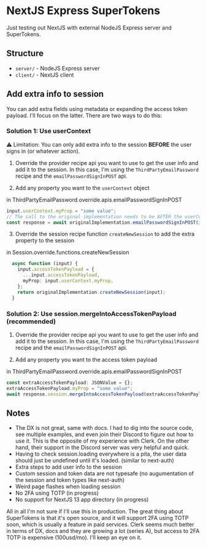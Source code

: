 # NextJS Express SuperTokens

Just testing out NextJS with external NodeJS Express server and SuperTokens.

## Structure

- `server/` - NodeJS Express server
- `client/` - NextJS client

## Add extra info to session

You can add extra fields using metadata or expanding the access token payload. I'll focus on the latter.
There are two ways to do this:

### Solution 1: Use userContext

:warning: Limitation: You can only add extra info to the session **BEFORE** the user signs in (or whatever action).

1. Override the provider recipe api you want to use to get the user info and add it to the session. In this case, I'm using the `ThirdPartyEmailPassword` recipe and the `emailPasswordSignInPOST` api.

2. Add any property you want to the `userContext` object

in ThirdPartyEmailPassword.override.apis.emailPasswordSignInPOST

```ts
input.userContext.myProp = "some value";
// The call to the original implementation needs to be AFTER the userContext is set
const response = await originalImplementation.emailPasswordSignInPOST(input);
```

3. Override the session recipe function `createNewSession` to add the extra property to the session

in Session.override.functions.createNewSession

```ts
  async function (input) {
    input.accessTokenPayload = {
      ...input.accessTokenPayload,
      myProp: input.userContext.myProp,
    };
    return originalImplementation.createNewSession(input);
  }
```

### Solution 2: Use session.mergeIntoAccessTokenPayload (recommended)

1. Override the provider recipe api you want to use to get the user info and add it to the session. In this case, I'm using the `ThirdPartyEmailPassword` recipe and the `emailPasswordSignInPOST` api.

2. Add any property you want to the access token payload

in ThirdPartyEmailPassword.override.apis.emailPasswordSignInPOST

```ts
const extraAccessTokenPayload: JSONValue = {};
extraAccessTokenPayload.myProp = "some value";
await response.session.mergeIntoAccessTokenPayload(extraAccessTokenPayload);
```

## Notes

- The DX is not great, same with docs. I had to dig into the source code, see multiple examples, and even join their Discord to figure out how to use it. This is the opposite of my experience with Clerk. On the other hand, their support in the Discord server was very helpful and quick.
- Having to check session.loading everywhere is a pita, the user data should just be undefined until it's loaded. (similar to next-auth)
- Extra steps to add user info to the session
- Custom session and token data are not typesafe (no augumentation of the session and token types like next-auth)
- Weird page flashes when loading session
- No 2FA using TOTP (in progress)
- No support for NextJS 13 app directory (in progress)

All in all I'm not sure if I'll use this in production. The great thing about SuperTokens is that it's open source, and it will support 2FA using TOTP soon, which is usually a feature in paid services. Clerk seems much better in terms of DX, docs and they are growing a lot (series A), but access to 2FA TOTP is expensive (100usd/mo). I'll keep an eye on it.

